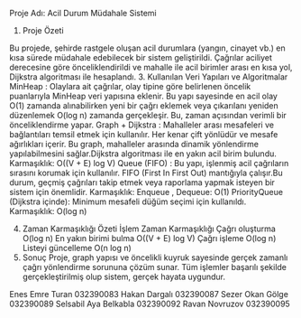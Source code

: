 Proje Adı: Acil Durum Müdahale Sistemi
1. Proje Özeti
 
Bu projede, şehirde rastgele oluşan acil durumlara (yangın, cinayet vb.) en kısa sürede müdahale edebilecek bir sistem geliştirildi. Çağrılar aciliyet derecesine göre önceliklendirildi ve mahalle ile acil birimler arası en kısa yol, Dijkstra algoritması ile hesaplandı.
3. Kullanılan Veri Yapıları ve Algoritmalar
MinHeap : Olaylara ait çağrılar, olay tipine göre belirlenen öncelik puanlarıyla MinHeap veri yapısına eklenir. Bu yapı sayesinde en acil olay O(1) zamanda alınabilirken yeni bir çağrı eklemek veya çıkarılanı yeniden düzenlemek O(log n) zamanda gerçekleşir. Bu, zaman açısından verimli bir önceliklendirme yapar.
Graph + Dijkstra : Mahalleler arası mesafeleri ve bağlantıları temsil etmek için kullanılır. Her kenar çift yönlüdür ve mesafe ağırlıkları içerir. Bu graph, mahalleler arasında dinamik yönlendirme yapılabilmesini sağlar.Dijkstra algoritması ile en yakın acil birim bulundu. Karmaşıklık: O((V + E) log V)
Queue (FIFO) : Bu yapı, işlenmiş acil çağrıların sırasını korumak için kullanılır. FIFO (First In First Out) mantığıyla çalışır.Bu durum, geçmiş çağrıları takip etmek veya raporlama yapmak isteyen bir sistem için önemlidir. Karmaşıklık: Enqueue , Dequeue: O(1)
PriorityQueue (Dijkstra içinde): Minimum mesafeli düğüm seçimi için kullanıldı. Karmaşıklık: O(log n)

4. Zaman Karmaşıklığı Özeti
İşlem	Zaman Karmaşıklığı
Çağrı oluşturma	O(log n)
En yakın birimi bulma	O((V + E) log V)
Çağrı işleme	O(log n)
Listeyi güncelleme	O(n log n)
5. Sonuç
Proje, graph yapısı ve öncelikli kuyruk sayesinde gerçek zamanlı çağrı yönlendirme sorununa çözüm sunar. Tüm işlemler başarılı şekilde gerçekleştirilmiş olup sistem, gerçek hayata uygundur.

Enes Emre Turan	032390083
Hakan Dargalı		032390087
Sezer Okan Gölge	032390089
Selsabil Aya Belkabla	032390092
Ravan Novruzov	032390095
